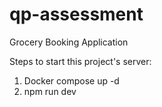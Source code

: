 # qp-assessment
Grocery Booking Application

Steps to start this project's server:

1. Docker compose up -d
2. npm run dev
